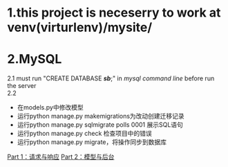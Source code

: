 # 1.this project is neceserry to work at venv(virturlenv)/mysite/</br>

# 2.MySQL
2.1 must run "CREATE DATABASE ***sb***;" in *mysql command line* before run the server</br>
2.2
* 在models.py中修改模型
* 运行python manage.py makemigrations为改动创建迁移记录
* 运行python manage.py sqlmigrate polls 0001 展示SQL语句
* 运行python manage.py check 检查项目中的错误
* 运行python manage.py migrate，将操作同步到数据库

[Part 1：请求与响应](http://www.liujiangblog.com/course/django/87)
[Part 2：模型与后台](http://www.liujiangblog.com/course/django/88)